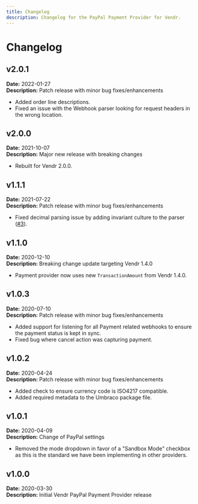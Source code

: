 ```yaml
---
title: Changelog
description: Changelog for the PayPal Payment Provider for Vendr.
---
```


# Changelog

## v2.0.1

**Date:** 2022-01-27\
**Description:** Patch release with minor bug fixes/enhancements

* Added order line descriptions.
* Fixed an issue with the Webhook parser looking for request headers in the wrong location.

## v2.0.0

**Date:** 2021-10-07\
**Description:** Major new release with breaking changes

* Rebuilt for Vendr 2.0.0.

## v1.1.1

**Date:** 2021-07-22\
**Description:** Patch release with minor bug fixes/enhancements

* Fixed decimal parsing issue by adding invariant culture to the parser ([#3](https://github.com/vendrhub/vendr-payment-provider-paypal/issues/3)).

## v1.1.0

**Date:** 2020-12-10\
**Description:** Breaking change update targeting Vendr 1.4.0

* Payment provider now uses new `TransactionAmount` from Vendr 1.4.0.

## v1.0.3

**Date:** 2020-07-10\
**Description:** Patch release with minor bug fixes/enhancements

* Added support for listening for all Payment related webhooks to ensure the payment status is kept in sync.
* Fixed bug where cancel action was capturing payment.

## v1.0.2

**Date:** 2020-04-24\
**Description:** Patch release with minor bug fixes/enhancements

* Added check to ensure currency code is ISO4217 compatible.
* Added required metadata to the Umbraco package file.

## v1.0.1

**Date:** 2020-04-09\
**Description:** Change of PayPal settings

* Removed the mode dropdown in favor of a "Sandbox Mode" checkbox as this is the standard we have been implementing in other providers.

## v1.0.0

**Date:** 2020-03-30\
**Description:** Initial Vendr PayPal Payment Provider release
